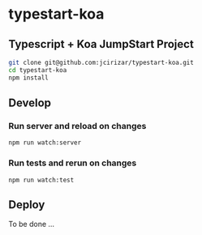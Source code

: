 # typestart-koa
## Typescript + Koa JumpStart Project


```bash
git clone git@github.com:jcirizar/typestart-koa.git
cd typestart-koa
npm install
```

## Develop

### Run server and reload on changes
`npm run watch:server`
### Run tests and rerun on changes
`npm run watch:test`

## Deploy
To be done ...
